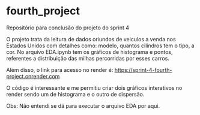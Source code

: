 # fourth_project
Repositório para conclusão do projeto do sprint 4

O projeto trata da leitura de dados oriundos de veiculos a venda nos Estados Unidos com detalhes como: modelo, quantos cilindros tem o tipo, a cor. No arquivo EDA.ipynb tem os gráficos de histograma e pontos, referentes a distribuição das milhas percorridas por esses carros.

Além disso, o link para acesso no render é:
https://sprint-4-fourth-project.onrender.com

O código é interessante e me permitiu criar dois gráficos interativos no render sendo um de histograma e o outro de dispersão.


Obs: Não entendi se dá para executar o arquivo EDA por aqui.
